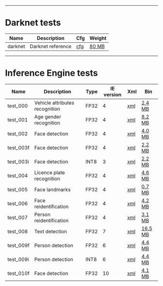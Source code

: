 ----------------------
Darknet tests
=============

| Name | Description | Cfg | Weight |
| --- | --- | --- | --- |
| darknet | Darknet reference | [cfg](https://github.com/pjreddie/darknet/blob/master/cfg/darknet.cfg) | [80 MB](https://pjreddie.com/media/files/darknet.weights) |

----------------------
Inference Engine tests
======================

| Name | Description | Type | IE version | Xml | Bin |
| --- | --- | --- | --- | --- | --- |
| test_000 | Vehicle attributes recognition | FP32 | 4 | [xml](https://download.01.org/opencv/2019/open_model_zoo/R1/models_bin/vehicle-attributes-recognition-barrier-0039/FP32/vehicle-attributes-recognition-barrier-0039.xml) | [2.4 MB](https://download.01.org/opencv/2019/open_model_zoo/R1/models_bin/vehicle-attributes-recognition-barrier-0039/FP32/vehicle-attributes-recognition-barrier-0039.bin) |
| test_001 | Age gender recognition | FP32 | 4 | [xml](https://download.01.org/opencv/2019/open_model_zoo/R1/models_bin/age-gender-recognition-retail-0013/FP32/age-gender-recognition-retail-0013.xml) | [8.2 MB](https://download.01.org/opencv/2019/open_model_zoo/R1/models_bin/age-gender-recognition-retail-0013/FP32/age-gender-recognition-retail-0013.bin) |
| test_002 | Face detection | FP32 | 4 | [xml](https://download.01.org/opencv/2019/open_model_zoo/R1/models_bin/face-detection-adas-0001/FP32/face-detection-adas-0001.xml) | [4.0 MB](https://download.01.org/opencv/2019/open_model_zoo/R1/models_bin/face-detection-adas-0001/FP32/face-detection-adas-0001.bin) |
| test_003f | Face detection | FP32 | 4 | [xml](https://download.01.org/opencv/2019/open_model_zoo/R1/models_bin/face-detection-retail-0004/FP32/face-detection-retail-0004.xml) | [2.2 MB](https://download.01.org/opencv/2019/open_model_zoo/R1/models_bin/face-detection-retail-0004/FP32/face-detection-retail-0004.bin) |
| test_003i | Face detection | INT8 | 3 | [xml](https://download.01.org/opencv/2019/open_model_zoo/R1/models_bin/face-detection-retail-0004/INT8/face-detection-retail-0004.xml) | [2.2 MB](https://download.01.org/opencv/2019/open_model_zoo/R1/models_bin/face-detection-retail-0004/INT8/face-detection-retail-0004.bin) |
| test_004 | Licence plate recognition | FP32 | 4 | [xml](https://download.01.org/opencv/2019/open_model_zoo/R1/models_bin/license-plate-recognition-barrier-0001/FP32/license-plate-recognition-barrier-0001.xml) | [4.6 MB](https://download.01.org/opencv/2019/open_model_zoo/R1/models_bin/license-plate-recognition-barrier-0001/FP32/license-plate-recognition-barrier-0001.bin) |
| test_005 | Face landmarks | FP32 | 4 | [xml](https://download.01.org/opencv/2019/open_model_zoo/R1/models_bin/landmarks-regression-retail-0009/FP32/landmarks-regression-retail-0009.xml) | [0.7 MB](https://download.01.org/opencv/2019/open_model_zoo/R1/models_bin/landmarks-regression-retail-0009/FP32/landmarks-regression-retail-0009.bin) |
| test_006 | Face reidentification | FP32 | 4 | [xml](https://download.01.org/opencv/2019/open_model_zoo/R1/models_bin/face-reidentification-retail-0095/FP32/face-reidentification-retail-0095.xml) | [4.2 MB](https://download.01.org/opencv/2019/open_model_zoo/R1/models_bin/face-reidentification-retail-0095/FP32/face-reidentification-retail-0095.bin) |
| test_007 | Person reidentification | FP32 | 4 | [xml](https://download.01.org/opencv/2019/open_model_zoo/R1/2019/person-reidentification-retail-0079/FP32/person-reidentification-retail-0079.xml) | [3.1 MB](https://download.01.org/opencv/2019/open_model_zoo/R1/2019/person-reidentification-retail-0079/FP32/person-reidentification-retail-0079.bin) |
| test_008 | Text detection | FP32 | 7 | [xml](https://download.01.org/opencv/2019/open_model_zoo/R1/2019/text-detection-0004/FP32/text-detection-0004.xml) | [16.5 MB](https://download.01.org/opencv/2019/open_model_zoo/R1/2019/text-detection-0004/FP32/text-detection-0004.bin) |
| test_009f | Person detection | FP32 | 6 | [xml](https://download.01.org/opencv/2019/open_model_zoo/R3/20190905_163000_models_bin/pedestrian-detection-adas-0002/FP32/pedestrian-detection-adas-0002.xml) | [4.4 MB](https://download.01.org/opencv/2019/open_model_zoo/R3/20190905_163000_models_bin/pedestrian-detection-adas-0002/FP32/pedestrian-detection-adas-0002.bin) |
| test_009i | Person detection | INT8 | 6 | [xml](https://download.01.org/opencv/2019/open_model_zoo/R3/20190905_163000_models_bin/pedestrian-detection-adas-0002/INT8/pedestrian-detection-adas-0002.xml) | [4.4 MB](https://download.01.org/opencv/2019/open_model_zoo/R3/20190905_163000_models_bin/pedestrian-detection-adas-0002/INT8/pedestrian-detection-adas-0002.bin) |
| test_010f | Face detection | FP32 | 10 | [xml](https://download.01.org/opencv/2019/open_model_zoo/R4/20200117_150000_models_bin/face-detection-retail-0005/FP32/face-detection-retail-0005.xml) | [4.1 MB](https://download.01.org/opencv/2019/open_model_zoo/R4/20200117_150000_models_bin/face-detection-retail-0005/FP32/face-detection-retail-0005.bin) |

